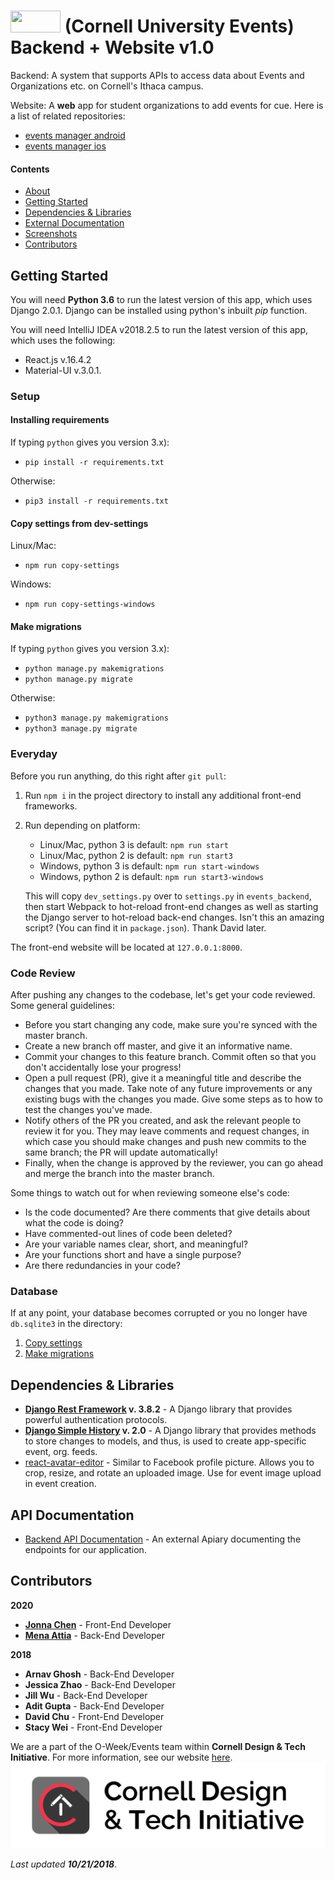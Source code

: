 <img src="https://raw.githubusercontent.com/cornell-dti/events-manager-android/master/cue_text_red.png" width="80" height="35"> (Cornell University Events) Backend + Website v1.0
======
Backend: A system that supports APIs to access data about Events and Organizations etc. on Cornell's Ithaca campus.

Website: A **web** app for student organizations to add events for cue. Here is a list of related repositories:
- [events manager android](https://github.com/cornell-dti/events-manager-android)
- [events manager ios](https://github.com/cornell-dti/events-manager-ios)

#### Contents
  - [About](#about)
  - [Getting Started](#getting-started)
  - [Dependencies & Libraries](#dependencies--libraries)
  - [External Documentation](#external-documentation)
  - [Screenshots](#screenshots)
  - [Contributors](#contributors)

## Getting Started
You will need **Python 3.6** to run the latest version of this app, which uses Django 2.0.1. Django can be installed using python's inbuilt _pip_ function.

You will need IntelliJ IDEA v2018.2.5 to run the latest version of this app, which uses the following:
- React.js v.16.4.2
- Material-UI v.3.0.1.

### Setup
#### Installing requirements
If typing `python` gives you version 3.x):
- `pip install -r requirements.txt`

Otherwise:
- `pip3 install -r requirements.txt`

#### Copy settings from dev-settings
Linux/Mac:
- `npm run copy-settings`

Windows:
- `npm run copy-settings-windows`

#### Make migrations
If typing `python` gives you version 3.x):
- `python manage.py makemigrations`
- `python manage.py migrate`

Otherwise:
- `python3 manage.py makemigrations`
- `python3 manage.py migrate`

### Everyday
Before you run anything, do this right after `git pull`:
1. Run `npm i` in the project directory to install any additional front-end frameworks.
2. Run depending on platform:
    - Linux/Mac, python 3 is default: `npm run start`
    - Linux/Mac, python 2 is default: `npm run start3`
    - Windows, python 3 is default: `npm run start-windows`
    - Windows, python 2 is default: `npm run start3-windows`

    This will copy `dev_settings.py` over to `settings.py` in `events_backend`, then start Webpack to hot-reload front-end changes as well as starting the Django server to hot-reload back-end changes. Isn't this an amazing script? (You can find it in `package.json`). Thank David later.

The front-end website will be located at `127.0.0.1:8000`.

### Code Review
After pushing any changes to the codebase, let's get your code reviewed. Some general guidelines:
- Before you start changing any code, make sure you're synced with the master branch.
- Create a new branch off master, and give it an informative name.
- Commit your changes to this feature branch. Commit often so that you don't accidentally lose your progress!
- Open a pull request (PR), give it a meaningful title and describe the changes that you made. Take note of any future improvements or any existing bugs with the changes you made. Give some steps as to how to test the changes you've made.
- Notify others of the PR you created, and ask the relevant people to review it for you. They may leave comments and request changes, in which case you should make changes and push new commits to the same branch; the PR will update automatically!
- Finally, when the change is approved by the reviewer, you can go ahead and merge the branch into the master branch.

Some things to watch out for when reviewing someone else's code:
- Is the code documented? Are there comments that give details about what the code is doing?
- Have commented-out lines of code been deleted?
- Are your variable names clear, short, and meaningful?
- Are your functions short and have a single purpose?
- Are there redundancies in your code?

### Database
If at any point, your database becomes corrupted or you no longer have `db.sqlite3` in the directory:
1. [Copy settings](#copy-settings-from-dev-settings)
2. [Make migrations](#make-migrations)

## Dependencies & Libraries
 * **[Django Rest Framework](http://www.django-rest-framework.org/) v. 3.8.2** - A Django library that provides powerful authentication protocols.
 * **[Django Simple History](https://django-simple-history.readthedocs.io/en/latest/) v. 2.0** - A Django library that provides methods to store changes to models, and thus, is used to create app-specific event, org. feeds.
  * [react-avatar-editor](https://www.npmjs.com/package/react-avatar-editor) - Similar to Facebook profile picture. Allows you to crop, resize, and rotate an uploaded image. Use for event image upload in event creation.


## API Documentation
* [Backend API Documentation](https://cuevents.docs.apiary.io/) - An external Apiary documenting the endpoints for our application.



## Contributors
**2020**
* **[Jonna Chen](https://github.com/jonnachen)** - Front-End Developer
* **[Mena Attia](https://github.com/menaattia)** - Back-End Developer

**2018**
* **Arnav Ghosh** - Back-End Developer
* **Jessica Zhao** - Back-End Developer
* **Jill Wu** - Back-End Developer
* **Adit Gupta** - Back-End Developer
* **David Chu** - Front-End Developer
* **Stacy Wei** - Front-End Developer

We are a part of the O-Week/Events team within **Cornell Design & Tech Initiative**. For more information, see our website [here](https://cornelldti.org/).
<img src="https://raw.githubusercontent.com/cornell-dti/design/master/Branding/Wordmark/Dark%20Text/Transparent/Wordmark-Dark%20Text-Transparent%403x.png">

_Last updated **10/21/2018**_.
